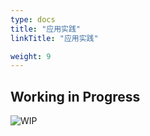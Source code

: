 ```yaml
---
type: docs
title: "应用实践"
linkTitle: "应用实践"

weight: 9
---
```


## Working in Progress

![WIP](https://infi-img.oss-cn-hangzhou.aliyuncs.com/img/tumblr_o68i2aVvlE1s9f4joo1_500.gif)
